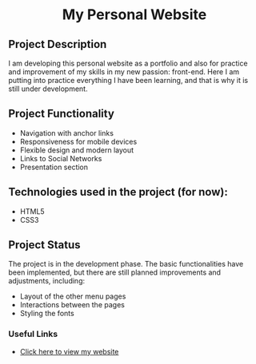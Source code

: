 <h1 align="center">My Personal Website</h1>

## Project Description

I am developing this personal website as a portfolio and also for practice and improvement of my skills in my new passion: front-end. Here I am putting into practice everything I have been learning, and that is why it is still under development.

## Project Functionality

- Navigation with anchor links
- Responsiveness for mobile devices
- Flexible design and modern layout
- Links to Social Networks
- Presentation section

## Technologies used in the project (for now):

- HTML5
- CSS3

## Project Status

The project is in the development phase. The basic functionalities have been implemented, but there are still planned improvements and adjustments, including:

- Layout of the other menu pages
- Interactions between the pages
- Styling the fonts


### Useful Links

- [Click here to view my website]([https://viviannyk.github.io/](https://viviannyk.github.io/Portfolio/))
